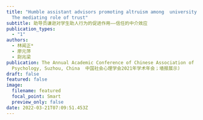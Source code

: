 ```yaml
---
title: "Humble assistant advisors promoting altruism among  university students:
  The mediating role of trust"
subtitle: 助导员谦逊对学生助人行为的促进作用——信任的中介效应
publication_types:
  - "1"
authors:
  - 林闻正*
  - 廖元萍
  - 尉兆梁
publication: The Annual Academic Conference of Chinese Association of  Social
  Psychology, Suzhou, China  中国社会心理学会2021年学术年会；墙报展示)
draft: false
featured: false
image:
  filename: featured
  focal_point: Smart
  preview_only: false
date: 2022-03-21T07:09:51.453Z
---
```

